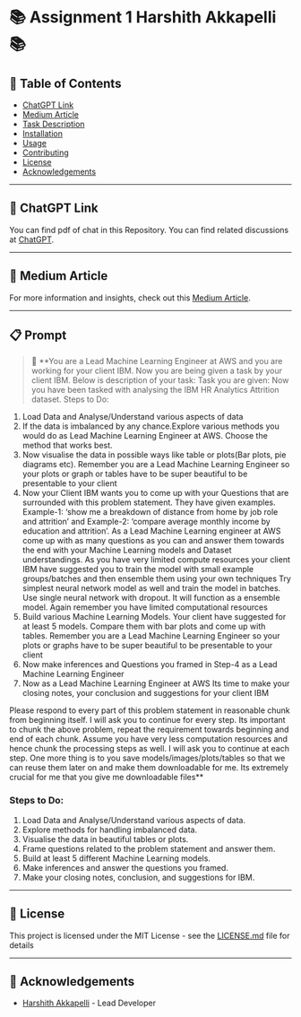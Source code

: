 
# 📚 Assignment 1 Harshith Akkapelli📚

## 📌 Table of Contents

- [ChatGPT Link](#🔗-chatgpt-link)
- [Medium Article](#📝-medium-article)
- [Task Description](#📋-task-description)
- [Installation](#📥-installation)
- [Usage](#🛠-usage)
- [Contributing](#🤝-contributing)
- [License](#📜-license)
- [Acknowledgements](#🙏-acknowledgements)

---

## 🔗 ChatGPT Link

You can find pdf of chat in this Repository. You can find related discussions at [ChatGPT](https://chat.openai.com/share/be716235-24b4-465d-8c16-478c42921eab).

---

## 📝 Medium Article

For more information and insights, check out this [Medium Article](https://medium.com/@harshith.akkapelli/ibm-hr-analytics-attrition-dataset-by-harshith-akkapelli-98c4c8041d54).

---

## 📋 Prompt

> 🚀 **You are a Lead Machine Learning Engineer at AWS and you are working for your client IBM. Now you are being given a task by your client IBM. Below is description of your task: 
Task you are given: Now you have been tasked with analysing the IBM HR Analytics Attrition dataset. 
Steps to Do:
1) Load Data and Analyse/Understand various aspects of data
2) If the data is imbalanced by any chance.Explore various methods you would do as Lead Machine Learning Engineer at AWS. Choose the method that works best.
3) Now visualise the data in possible ways like table or plots(Bar plots, pie diagrams etc). Remember you are a Lead Machine Learning Engineer so your plots or graph or tables have to be super beautiful to be presentable to your client
4) Now your Client IBM wants you to come up with your Questions that are surrounded with this problem statement. They have given examples. Example-1: ‘show me a breakdown of distance from home by job role and attrition’ and Example-2: ‘compare average monthly income by education and attrition’. As a Lead Machine Learning engineer at AWS come up with as many questions as you can and answer them towards the end with your Machine Learning models and Dataset understandings. 
	As you have very limited compute resources your client IBM have suggested you to train the model with small example groups/batches and then ensemble them using your own techniques
    Try simplest neural network model as well and train the model in batches. Use single neural network with dropout. It will function as a ensemble model. Again remember you have limited computational resources 
5) Build various Machine Learning Models. Your client have suggested for at least 5 models. Compare them with bar plots and come up with tables. Remember you are a Lead Machine Learning Engineer so your plots or graphs have to be super beautiful to be presentable to your client
6) Now make inferences and Questions you framed in Step-4 as a Lead Machine Learning Engineer
7) Now as a Lead Machine Learning Engineer at AWS Its time to make your closing notes, your conclusion and suggestions for your client IBM

Please respond to every part of this problem statement in reasonable chunk from beginning itself. I will ask you to continue for every step. Its important to chunk the above problem, repeat the requirement towards beginning and end of each chunk. Assume you have very less computation resources and hence chunk the processing steps as well. I will ask you to continue at each step. One more thing is to you save models/images/plots/tables so that we can reuse them later on and make them downloadable for me. Its extremely crucial for me that you give me downloadable files**

### Steps to Do:

1. Load Data and Analyse/Understand various aspects of data.
2. Explore methods for handling imbalanced data.
3. Visualise the data in beautiful tables or plots.
4. Frame questions related to the problem statement and answer them.
5. Build at least 5 different Machine Learning models.
6. Make inferences and answer the questions you framed.
7. Make your closing notes, conclusion, and suggestions for IBM.

---

## 📜 License

This project is licensed under the MIT License - see the [LICENSE.md](LICENSE.md) file for details

---

## 🎉 Acknowledgements

* [Harshith Akkapelli](https://github.com/HarshithAkkapelli) - Lead Developer
